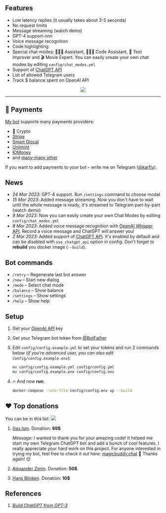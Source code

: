 ## Features
- Low latency replies (it usually takes about 3-5 seconds)
- No request limits
- Message streaming (watch demo)
- GPT-4 support-nnn
- Voice message recognition
- Code highlighting
- Special chat modes: 👩🏼‍🎓 Assistant, 👩🏼‍💻 Code Assistant, 📝 Text Improver and 🎬 Movie Expert. You can easily create your own chat modes by editing `config/chat_modes.yml`
- Support of [ChatGPT API](https://platform.openai.com/docs/guides/chat/introduction)
- List of allowed Telegram users
- Track $ balance spent on OpenAI API

<p align="center">
  <img src="https://media.giphy.com/media/v1.Y2lkPTc5MGI3NjExYmM2ZWVjY2M4NWQ3ZThkYmQ3MDhmMTEzZGUwOGFmOThlMDIzZGM4YiZjdD1n/unx907h7GSiLAugzVX/giphy.gif" />
</p>

---

## 🤑 Payments
[My bot](https://t.me/chatgpt_karfly_bot) supports many payments providers:
- 💎 Crypto
- [Stripe](https://stripe.com)
- [Smart Glocal](https://smart-glocal.com)
- [Unlimint](https://www.unlimint.com)
- [ЮMoney](https://yoomoney.ru)
- and [many-many other](https://core.telegram.org/bots/payments#supported-payment-providers)

If you want to add payments to your bot – write me on Telegram ([@karfly](https://t.me/karfly)).

## News
- *24 Mar 2023*: GPT-4 support. Run `/settings` command to choose model
- *15 Mar 2023*: Added message streaming. Now you don't have to wait until the whole message is ready, it's streamed to Telegram part-by-part (watch demo)
- *9 Mar 2023*: Now you can easily create your own Chat Modes by editing `config/chat_modes.yml`
- *8 Mar 2023*: Added voice message recognition with [OpenAI Whisper API](https://openai.com/blog/introducing-chatgpt-and-whisper-apis). Record a voice message and ChatGPT will answer you!
- *2 Mar 2023*: Added support of [ChatGPT API](https://platform.openai.com/docs/guides/chat/introduction). It's enabled by default and can be disabled with `use_chatgpt_api` option in config. Don't forget to **rebuild** you docker image (`--build`).

## Bot commands
- `/retry` – Regenerate last bot answer
- `/new` – Start new dialog
- `/mode` – Select chat mode
- `/balance` – Show balance
- `/settings` – Show settings
- `/help` – Show help

## Setup
1. Get your [OpenAI API](https://openai.com/api/) key

2. Get your Telegram bot token from [@BotFather](https://t.me/BotFather)

3. Edit `config/config.example.yml` to set your tokens and run 2 commands below (*if you're advanced user, you can also edit* `config/config.example.env`):
    ```bash
    mv config/config.example.yml config/config.yml
    mv config/config.example.env config/config.env
    ```

4. 🔥 And now **run**:
    ```bash
    docker-compose --env-file config/config.env up --build
    ```

## ❤️ Top donations
You can be in this list: <a href="https://github.com/karfly/chatgpt_telegram_bot/blob/main/static/donate/donate.md#%EF%B8%8F-donate" alt="Donate shield"><img src="https://img.shields.io/badge/-Donate-red?logo=undertale" /></a>

1. [Ilias Ism](https://twitter.com/illyism). Donation: **69$**

    *Message:* I wanted to thank you for your amazing code! It helped me start my own Telegram ChatGPT bot and add a bunch of cool features. I really appreciate your hard work on this project. For anyone interested in trying my bot, feel free to check it out here: [magicbuddy.chat](https://magicbuddy.chat) 🤖 Thanks again! 😊

2. [Alexander Zimin](https://t.me/azimin). Donation: **50$**

3. [Hans Blinken](https://t.me/hblink). Donation: **10$**

## References
1. [*Build ChatGPT from GPT-3*](https://learnprompting.org/docs/applied_prompting/build_chatgpt)
